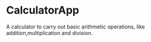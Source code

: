 # CalculatorApp

A calculator to carry out basic arithmetic operations, like addition,multiplication and division.

